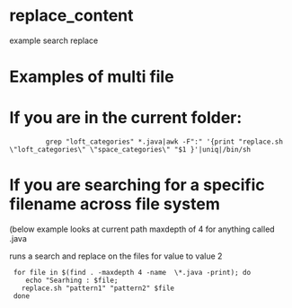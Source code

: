 replace_content
===============

example search replace



# Examples of multi file 

# If you are in the current folder:

             grep "loft_categories" *.java|awk -F":" '{print "replace.sh \"loft_categories\" \"space_categories\" "$1 }'|uniq|/bin/sh


# If you are searching for a specific filename across file system
   
   (below example looks at current path maxdepth of 4 for anything called .java

   runs a search and replace on the files for value to value 2

     for file in $(find . -maxdepth 4 -name  \*.java -print); do  
        echo "Searhing : $file;
       replace.sh "pattern1" "pattern2" $file
     done

